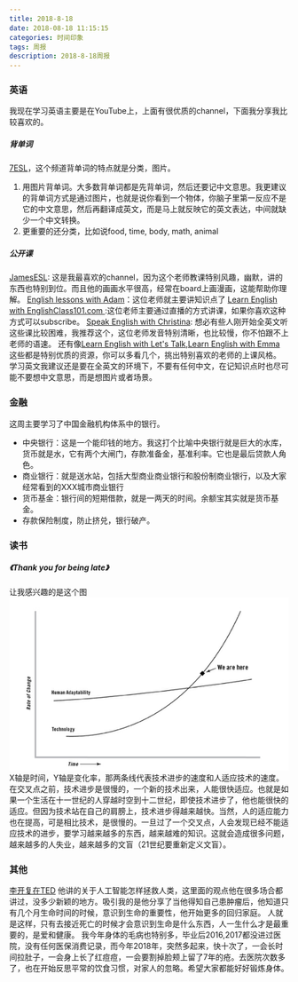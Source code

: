 ```yaml
---
title: 2018-8-18
date: 2018-08-18 11:15:15
categories: 时间印象
tags: 周报
description: 2018-8-18周报
---
```

### 英语
我现在学习英语主要是在YouTube上，上面有很优质的channel，下面我分享我比较喜欢的。
##### 背单词
 [7ESL](https://www.youtube.com/channel/UCPDQgXju7hqEGBwzLIeI7Zw)，这个频道背单词的特点就是分类，图片。
1. 用图片背单词。大多数背单词都是先背单词，然后还要记中文意思。我更建议的背单词方式是通过图片，也就是说你看到一个物体，你脑子里第一反应不是它的中文意思，然后再翻译成英文，而是马上就反映它的英文表达，中间就缺少一个中文转换。
2. 更重要的还分类，比如说food, time, body, math, animal

##### 公开课
[JamesESL](https://www.youtube.com/channel/UCwA7Aepp7nRUJNa8roQ-6Bw): 这是我最喜欢的channel，因为这个老师教课特别风趣，幽默，讲的东西也特别到位。而且他的画画水平很高，经常在board上画漫画，这能帮助你理解。
[English lessons with Adam](https://www.youtube.com/channel/UC_0NfufarVw04vDfWFm8z_Q)：这位老师就主要讲知识点了
[Learn English with EnglishClass101.com ](https://www.youtube.com/channel/UCeTVoczn9NOZA9blls3YgUg):这位老师主要通过直播的方式讲课，如果你喜欢这种方式可以subscribe。
[Speak English with Christina](https://www.youtube.com/channel/UCtWyH1MB_A3OggdzoGtkeQA): 想必有些人刚开始全英文听这些课比较困难，我推荐这个，这位老师发音特别清晰，也比较慢，你不怕跟不上老师的语速。
还有像[Learn English with Let's Talk](https://www.youtube.com/channel/UCicjynhfFw2LiIQFnoS1JTw),[Learn English with Emma](https://www.youtube.com/channel/UCVBErcpqaokOf4fI5j73K_w)
这些都是特别优质的资源，你可以多看几个，挑出特别喜欢的老师的上课风格。
学习英文我建议还是要在全英文的环境下，不要有任何中文，在记知识点时也尽可能不要想中文意思，而是想图片或者场景。

### 金融
这周主要学习了中国金融机构体系中的银行。
* 中央银行：这是一个能印钱的地方。我这打个比喻中央银行就是巨大的水库，货币就是水，它有两个大闸门，存款准备金，基准利率。它也是最后贷款人角色。
* 商业银行：就是送水站，包括大型商业商业银行和股份制商业银行，以及大家经常看到的XXX城市商业银行
* 货币基金：银行间的短期借款，就是一两天的时间。余额宝其实就是货币基金。
* 存款保险制度，防止挤兑，银行破产。

### 读书
##### 《Thank you for being late》
让我感兴趣的是这个图![](2018-8-18/20180818120259.png)
X轴是时间，Y轴是变化率，那两条线代表技术进步的速度和人适应技术的速度。在交叉点之前，技术进步是很慢的，一个新的技术出来，人能很快适应。也就是如果一个生活在十一世纪的人穿越时空到十二世纪，即使技术进步了，他也能很快的适应。但因为技术站在自己的肩膀上，技术进步得越来越快。当然，人的适应能力也在提高，可是相比技术，是很慢的。一旦过了一个交叉点，人会发现已经不能适应技术的进步，要学习越来越多的东西，越来越难的知识。这就会造成很多问题，越来越多的人失业，越来越多的文盲（21世纪要重新定义文盲）。

### 其他
[李开复在TED](https://www.ted.com/talks/kai_fu_lee_how_ai_can_save_our_humanity/transcript)
他讲的关于人工智能怎样拯救人类，这里面的观点他在很多场合都讲过，没多少新颖的地方。吸引我的是他分享了当他得知自己患肿瘤后，他知道只有几个月生命时间的时候，意识到生命的重要性，他开始更多的回归家庭。
人就是这样，只有去接近死亡的时候才会意识到生命是什么东西，人一生什么才是最重要的，是爱和健康。
我今年身体的毛病也特别多，毕业后2016,2017都没进过医院，没有任何医保消费记录，而今年2018年，突然多起来，快十次了，一会长时间拉肚子，一会身上长了红痘痘，一会要割掉脸颊上留了7年的疮。去医院次数多了，也在开始反思平常的饮食习惯，对家人的忽略。希望大家都能好好锻炼身体。
